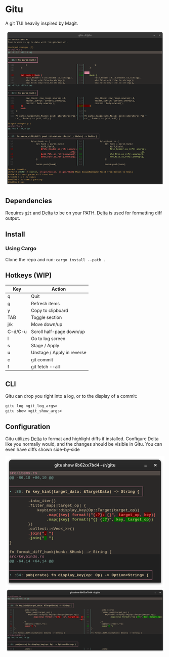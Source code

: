 # Gitu
A git TUI heavily inspired by Magit.

<img src="doc/gitu.png" width="600" />

## Dependencies
Requires `git` and [Delta](https://github.com/dandavison/delta) to be on your PATH.
[Delta](https://github.com/dandavison/delta) is used for formatting diff output.

## Install
### Using Cargo
Clone the repo and run:
`cargo install --path .`

## Hotkeys (WIP)
| Key     | Action                     |
| ------- | -------------------------- |
| q       | Quit                       |
| g       | Refresh items              |
| y       | Copy to clipboard          |
| TAB     | Toggle section             |
| j/k     | Move down/up               |
| C-d/C-u | Scroll half-page down/up   |
| l       | Go to log screen           |
| s       | Stage / Apply              |
| u       | Unstage / Apply in reverse |
| c       | git commit                 |
| f       | git fetch --all            |

## CLI
Gitu can drop you right into a log, or to the display of a commit:
```
gitu log <git_log_args>
gitu show <git_show_args>
```

## Configuration
Gitu utilizes [Delta](https://github.com/dandavison/delta) to format and highlight diffs if installed.
Configure Delta like you normally would, and the changes should be visible in Gitu.
You can even have diffs shown side-by-side

<img src="doc/normal.png" width="600" />
<img src="doc/side_by_side.png" width="600" />

